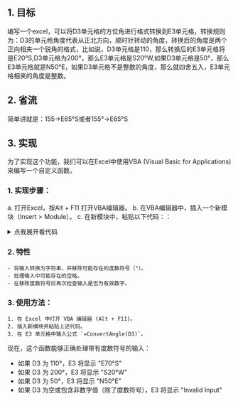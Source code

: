 ## 1. 目标
编写一个excel，可以将D3单元格的方位角进行格式转换到E3单元格，转换规则为：D3的单元格角度代表从正北方向，顺时针转动的角度，转换后的角度是两个正向相夹一个锐角的格式，比如说，D3单元格是110，那么转换后的E3单元格将是E20°S,D3单元格为200°，那么E3单元格是S20°W,如果D3单元格是50°，那么E3单元格就是N50°E，如果D3单元格不是整数的角度，那么就四舍五入，E3单元格相夹的角度是整数。
## 2. 省流
简单讲就是：155→E65°S或者155°→E65°S
## 3. 实现
为了实现这个功能，我们可以在Excel中使用VBA (Visual Basic for Applications) 来编写一个自定义函数。
### 1. 实现步骤：
a. 打开Excel，按Alt + F11 打开VBA编辑器。
b. 在VBA编辑器中，插入一个新模块（Insert > Module）。
c. 在新模块中，粘贴以下代码：：

<details>
  <summary>点我展开看代码</summary>
  <pre><code>
Function ConvertAngle(value As Variant) As String
    Dim angle As Double
    Dim inputStr As String
    Dim roundedAngle As Integer
    Dim quadrant As Integer
    Dim convertedAngle As Integer
    Dim degPart As String, minPart As String, secPart As String
    
    ' 检查输入是否为空或错误
    If IsEmpty(value) Or IsError(value) Then
        ConvertAngle = "Invalid Input"
        Exit Function
    End If
    
    ' 将输入转换为字符串
    inputStr = CStr(value)
    
    ' 解析度分秒或度分格式
    If InStr(inputStr, "°") > 0 Then
        ' 提取度
        degPart = Left(inputStr, InStr(inputStr, "°") - 1)
        inputStr = Mid(inputStr, InStr(inputStr, "°") + 1)
        
        ' 提取分（如果存在）
        If InStr(inputStr, "'") > 0 Then
            minPart = Left(inputStr, InStr(inputStr, "'") - 1)
            inputStr = Mid(inputStr, InStr(inputStr, "'") + 1)
            
            ' 提取秒（如果存在）
            If InStr(inputStr, """") > 0 Then
                secPart = Left(inputStr, InStr(inputStr, """") - 1)
            End If
        End If
        
        ' 计算总角度
        angle = CDbl(degPart)
        If minPart <> "" Then angle = angle + CDbl(minPart) / 60
        If secPart <> "" Then angle = angle + CDbl(secPart) / 3600
    Else
        ' 如果不是度分秒格式，尝试直接转换为数字
        If Not IsNumeric(inputStr) Then
            ConvertAngle = "Invalid Input"
            Exit Function
        End If
        angle = CDbl(inputStr)
    End If
    
    ' 确保角度在0-360范围内
    angle = angle Mod 360
    If angle < 0 Then angle = angle + 360
    
    ' 四舍五入角度到最近的整数
    roundedAngle = Round(angle)
    
    ' 确定象限
    quadrant = roundedAngle \ 90
    
    ' 计算转换后的角度
    convertedAngle = roundedAngle Mod 90
    
    ' 根据象限返回结果
    Select Case quadrant
        Case 0
            If convertedAngle = 0 Then
                ConvertAngle = "N"
            Else
                ConvertAngle = "N" & convertedAngle & "°E"
            End If
        Case 1
            If convertedAngle = 0 Then
                ConvertAngle = "E"
            Else
                ConvertAngle = "E" & convertedAngle & "°S"
            End If
        Case 2
            If convertedAngle = 0 Then
                ConvertAngle = "S"
            Else
                ConvertAngle = "S" & convertedAngle & "°W"
            End If
        Case 3
            If convertedAngle = 0 Then
                ConvertAngle = "W"
            Else
                ConvertAngle = "W" & convertedAngle & "°N"
            End If
    End Select
End Function

  </code></pre>
</details>



### 2. 特性
    - 将输入转换为字符串，并移除可能存在的度数符号（°）。
    - 处理输入中可能存在的空格。
    - 在移除度数符号后再次检查输入是否为有效数字。

### 3. 使用方法：
    1. 在 Excel 中打开 VBA 编辑器 (Alt + F11)。
    2. 插入新模块并粘贴上述代码。
    3. 在 E3 单元格中输入公式 `=ConvertAngle(D3)`。

现在，这个函数能够正确处理带有度数符号的输入：

- 如果 D3 为 110°，E3 将显示 "E70°S"
- 如果 D3 为 200°，E3 将显示 "S20°W"
- 如果 D3 为 50°，E3 将显示 "N50°E"
- 如果 D3 为空或包含非数字值（除了度数符号），E3 将显示 "Invalid Input"

